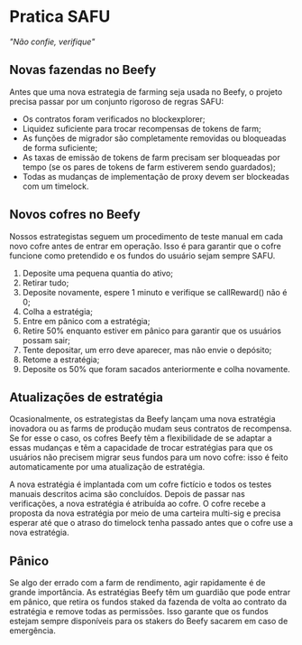 # Pratica SAFU

_"Não confie, verifique"_

## **Novas fazendas no Beefy**

Antes que uma nova estrategia de farming seja usada no Beefy, o projeto precisa passar por um conjunto rigoroso de regras SAFU:

* Os contratos foram verificados no blockexplorer;
* Liquidez suficiente para trocar recompensas de tokens de farm;
* As funções de migrador são completamente removidas ou bloqueadas de forma suficiente;
* As taxas de emissão de tokens de farm precisam ser bloqueadas por tempo (se os pares de tokens de farm estiverem sendo guardados);
* Todas as mudanças de implementação de proxy devem ser blockeadas com um timelock.

## Novos cofres no Beefy

Nossos estrategistas seguem um procedimento de teste manual em cada novo cofre antes de entrar em operação. Isso é para garantir que o cofre funcione como pretendido e os fundos do usuário sejam sempre SAFU.

1. Deposite uma pequena quantia do ativo;&#x20;
2. Retirar tudo;&#x20;
3. Deposite novamente, espere 1 minuto e verifique se callReward() não é 0;&#x20;
4. Colha a estratégia;&#x20;
5. Entre em pânico com a estratégia;&#x20;
6. Retire 50% enquanto estiver em pânico para garantir que os usuários possam sair;&#x20;
7. Tente depositar, um erro deve aparecer, mas não envie o depósito;&#x20;
8. Retome a estratégia;&#x20;
9. Deposite os 50% que foram sacados anteriormente e colha novamente.

## Atualizações de estratégia

Ocasionalmente, os estrategistas da Beefy lançam uma nova estratégia inovadora ou as farms de produção mudam seus contratos de recompensa. Se for esse o caso, os cofres Beefy têm a flexibilidade de se adaptar a essas mudanças e têm a capacidade de trocar estratégias para que os usuários não precisem migrar seus fundos para um novo cofre: isso é feito automaticamente por uma atualização de estratégia.

A nova estratégia é implantada com um cofre fictício e todos os testes manuais descritos acima são concluídos. Depois de passar nas verificações, a nova estratégia é atribuída ao cofre. O cofre recebe a proposta da nova estratégia por meio de uma carteira multi-sig e precisa esperar até que o atraso do timelock tenha passado antes que o cofre use a nova estratégia.

## **Pânico**

Se algo der errado com a farm de rendimento, agir rapidamente é de grande importância. As estratégias Beefy têm um guardião que pode entrar em pânico, que retira os fundos staked da fazenda de volta ao contrato da estratégia e remove todas as permissões. Isso garante que os fundos estejam sempre disponíveis para os stakers do Beefy sacarem em caso de emergência.
